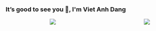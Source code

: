 ### It’s good to see you 👋, I'm Viet Anh Dang


<div style="display: flex; justify-content: space-around">
            <div style="max-width: 50%">
                <img
                    src="https://github-readme-stats.vercel.app/api?username=vietanhdang&show_icons=true&border_radius=20&hide_border=true"
                />
            </div>
            <div style="max-width: 50%">
                <img
                    src="https://github-readme-stats.vercel.app/api/top-langs/?username=vietanhdang&layout=compact&border_radius=20&hide_border=true"
                />
            </div>
        </div>




<!--
**vietanhdang/vietanhdang** is a ✨ _special_ ✨ repository because its `README.md` (this file) appears on your GitHub profile.

Here are some ideas to get you started:

- 🔭 I’m currently working on ...
- 🌱 I’m currently learning ...
- 👯 I’m looking to collaborate on ...
- 🤔 I’m looking for help with ...
- 💬 Ask me about ...
- 📫 How to reach me: ...
- 😄 Pronouns: ...
- ⚡ Fun fact: ...
-->
